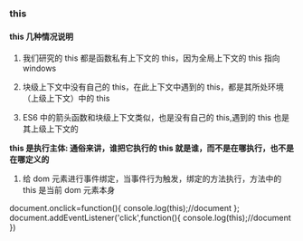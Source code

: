 ### this

#### this 几种情况说明

1. 我们研究的 this 都是函数私有上下文的 this，因为全局上下文的 this 指向 windows

2. 块级上下文中没有自己的 this，在此上下文中遇到的 this，都是其所处环境（上级上下文）中的 this

3. ES6 中的箭头函数和块级上下文类似，也是没有自己的 this,遇到的 this 也是其上级上下文的

**this 是执行主体: 通俗来讲，谁把它执行的 this 就是谁，而不是在哪执行，也不是在哪定义的**

1. 给 dom 元素进行事件绑定，当事件行为触发，绑定的方法执行，方法中的 this 是当前 dom 元素本身

document.onclick=function(){
    console.log(this);//document
};
document.addEventListener('click',function(){
    console.log(this);//document
})
